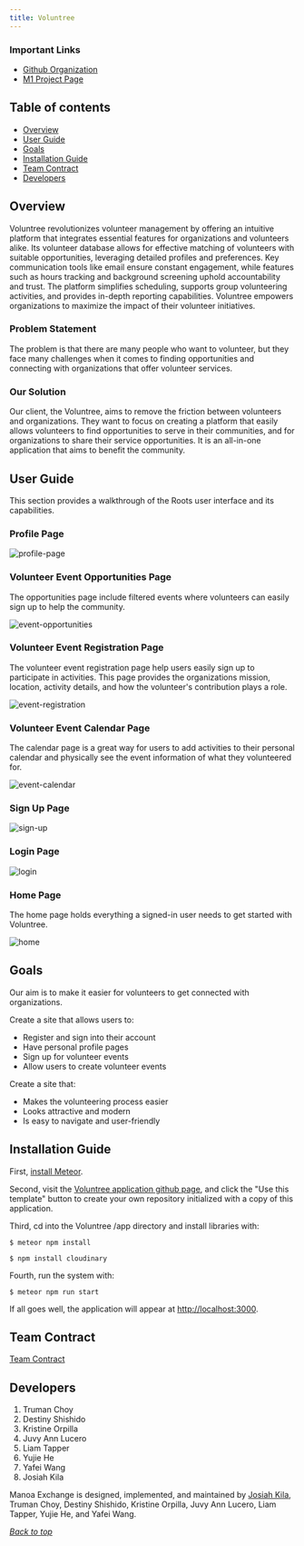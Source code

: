 ```yaml
---
title: Voluntree
---
```


### Important Links
* <a href = "https://github.com/team-roots">Github Organization</a>
* <a href = "https://github.com/orgs/team-roots/projects/1">M1 Project Page</a>

## Table of contents

* [Overview](#overview)
* [User Guide](#user-guide)
* [Goals](#goals)
* [Installation Guide](#installation-guide)
* [Team Contract](#team-contract)
* [Developers](#developers)

## Overview

Voluntree revolutionizes volunteer management by offering an intuitive platform that integrates essential features for organizations and volunteers alike. Its volunteer database allows for effective matching of volunteers with suitable opportunities, leveraging detailed profiles and preferences. Key communication tools like email ensure constant engagement, while features such as hours tracking and background screening uphold accountability and trust. The platform simplifies scheduling, supports group volunteering activities, and provides in-depth reporting capabilities. Voluntree empowers organizations to maximize the impact of their volunteer initiatives.

### Problem Statement

The problem is that there are many people who want to volunteer, but they face many challenges when it comes to finding opportunities and connecting with organizations that offer volunteer services.

### Our Solution

Our client, the Voluntree, aims to remove the friction between volunteers and organizations. They want to focus on creating a platform that easily allows volunteers to find opportunities to serve in their communities, and for organizations to share their service opportunities. It is an all-in-one application that aims to benefit the community.

## User Guide

This section provides a walkthrough of the Roots user interface and its capabilities.

### Profile Page

<img src="/images/initial-homepage/VoluntreeProfilePage.png" alt="profile-page">

### Volunteer Event Opportunities Page
The opportunities page include filtered events where volunteers can easily sign up to help the community. 

<img src="/images/initial-homepage/VoluntreeEventOpportunities.png" alt="event-opportunities">

### Volunteer Event Registration Page
The volunteer event registration page help users easily sign up to participate in activities. This page provides the organizations mission, location, activity details, and how the volunteer's contribution plays a role.

<img src="/images/initial-homepage/VolunteerEventRegistration.png" alt="event-registration">

### Volunteer Event Calendar Page
The calendar page is a great way for users to add activities to their personal calendar and physically see the event information of what they volunteered for. 

<img src="/images/initial-homepage/VoluntreeEventCalendar.png" alt="event-calendar">

### Sign Up Page

<img src="/images/initial-homepage/VoluntreeSignUp.png" alt="sign-up">

### Login Page

<img src="/images/initial-homepage/VoluntreeLogin.png" alt="login">

### Home Page
The home page holds everything a signed-in user needs to get started with Voluntree.

<img src="/images/M1/M1Homepage.png" alt="home">

## Goals

Our aim is to make it easier for volunteers to get connected with organizations.

Create a site that allows users to:
- Register and sign into their account
- Have personal profile pages
- Sign up for volunteer events
- Allow users to create volunteer events

Create a site that:

- Makes the volunteering process easier
- Looks attractive and modern
- Is easy to navigate and user-friendly

## Installation Guide
 
First, [install Meteor](https://www.meteor.com/install).

Second, visit the [Voluntree application github page](https://github.com/team-roots/voluntree-meteor-app), and click the "Use this template" button to create your own repository initialized with a copy of this application. 

Third, cd into the Voluntree /app directory and install libraries with:

```
$ meteor npm install
```

```
$ npm install cloudinary
```

Fourth, run the system with:

```
$ meteor npm run start
```

If all goes well, the application will appear at [http://localhost:3000](http://localhost:3000).

## Team Contract

<a href = "https://docs.google.com/document/d/1SxHmUM0TabvZTdlGjk9RQn5Vs0THKnciOy4t1PnJ_zg/edit?usp=sharing">Team Contract</a>

## Developers

1. Truman Choy
2. Destiny Shishido
3. Kristine Orpilla
4. Juvy Ann Lucero
5. Liam Tapper
6. Yujie He
7. Yafei Wang
8. Josiah Kila

Manoa Exchange is designed, implemented, and maintained by [Josiah Kila](https://josiahkila.github.io), Truman Choy, Destiny Shishido, Kristine Orpilla, Juvy Ann Lucero, Liam Tapper, Yujie He, and Yafei Wang.

_[Back to top](#important-links)_
